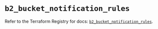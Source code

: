 # `b2_bucket_notification_rules`

Refer to the Terraform Registry for docs: [`b2_bucket_notification_rules`](https://registry.terraform.io/providers/backblaze/b2/0.10.0/docs/resources/bucket_notification_rules).
